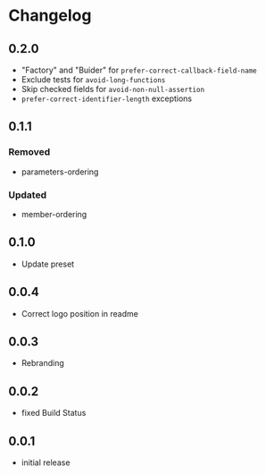 # Changelog

## 0.2.0

* "Factory" and "Buider" for `prefer-correct-callback-field-name`
* Exclude tests for `avoid-long-functions`
* Skip checked fields for `avoid-non-null-assertion`
* `prefer-correct-identifier-length` exceptions

## 0.1.1
 
### Removed

* parameters-ordering

### Updated

* member-ordering

## 0.1.0

* Update preset

## 0.0.4

* Correct logo position in readme

## 0.0.3

* Rebranding

## 0.0.2

* fixed Build Status

## 0.0.1

* initial release
